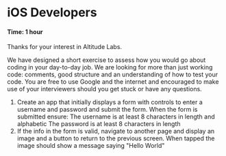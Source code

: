 # iOS Developers

#### Time: 1 hour

Thanks for your interest in Altitude Labs. 

We have designed a short exercise to assess how you would go about coding in your day-to-day job. We are looking for more than just working code: comments, good structure and an understanding of how to test your code. You are free to use Google and the internet and encouraged to make use of your interviewers should you get stuck or have any questions.

1. Create an app that initially displays a form with controls to enter a username and password and submit the form. When the form is submitted ensure: The username is at least 8 characters in length and alphabetic The password is at least 8 characters in length
2. If the info in the form is valid, navigate to another page and display an image and a button to return to the previous screen. When tapped the image should show a message saying "Hello World"

![]()
